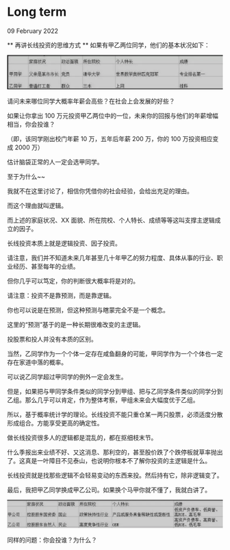 #   Long term
09 February 2022

**  再讲长线投资的思维方式 **
如果有甲乙两位同学，他们的基本状况如下：

![](/pic/long-term_1.png)

请问未来哪位同学大概率年薪会高些？在社会上会发展的好些？


如果让你拿出 100 万元投资甲乙两位中的一位，未来你的回报与他们的年薪增幅相当，你会投谁？


（即，该同学刚出校门年薪 10 万，五年后年薪 200 万，你的 100 万投资相应变成 2000 万）



估计脑袋正常的人一定会选甲同学。


至于为什么~~


我就不在这里讨论了，相信你凭借你的社会经验，会给出充足的理由。


而这个理由就叫逻辑。


而上述的家庭状况、XX 面貌、所在院校、个人特长、成绩等等这叫支撑主逻辑成立的因子。


长线投资本质上就是逻辑投资、因子投资。



请注意，我们并不知道未来几年甚至几十年甲乙的努力程度、具体从事的行业、职业经历、甚至每年的业绩。


但你几乎可以笃定，你的判断很大概率将是对的。


请注意：投资不是靠预测，而是靠逻辑。


你也可以说是在预测，但这种预测与瞎蒙完全不是一个概念。


这里的“预测”基于的是一种长期很难改变的主逻辑。





投股票和投人并没有本质的区别。



当然，乙同学作为一个个体一定存在咸鱼翻身的可能，甲同学作为一个个体也一定存在家道中落的概率。


可以说乙同学超过甲同学的例外一定会发生。


但是，如果把与甲同学条件类似的同学分到甲组、把与乙同学条件类似的同学分到乙组。那么几乎可以肯定，作为整体考察，甲组未来会大幅度优于乙组。


所以，基于概率统计学的理论。长线投资不能只重仓某一两只股票，必须适度分散形成组合。方能享受更高的确定性。






做长线投资很多人的逻辑都是混乱的，都在抠细枝末节。


什么季报出来业绩不好、又这消息、那利空的，甚至股价跌了个跌停板就草率抛出了。这真是一叶障目不见泰山，也说明你根本不了解你投资的主逻辑是什么。


长线投资就是找那些逻辑不会轻易变动的东西来投。然后持有它，除非逻辑变了。





最后，我把甲乙同学换成甲乙公司。如果换个马甲你就不懂了，我就白讲了。

![](/pic/long-term_2.png)

同样的问题：你会投谁？为什么？

